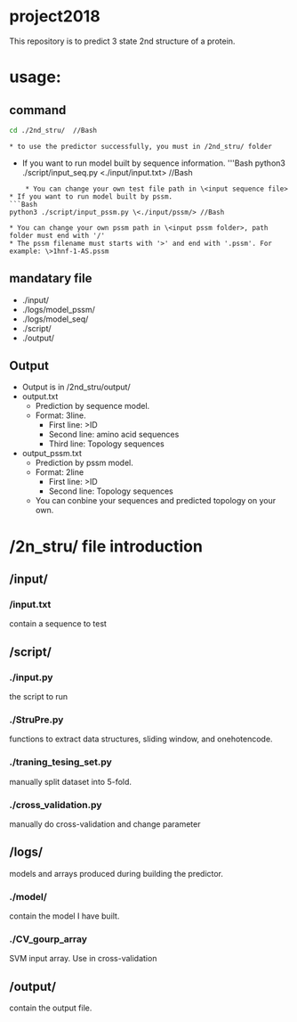 # project2018
 This repository is to predict 3 state 2nd structure of a protein.
# usage:
## command
```Bash
cd ./2nd_stru/	//Bash
```
	* to use the predictor successfully, you must in /2nd_stru/ folder
* If you want to run model built by sequence information.
'''Bash
 python3 ./script/input_seq.py \<./input/input.txt> //Bash
```
	* You can change your own test file path in \<input sequence file>
* If you want to run model built by pssm.
```Bash
python3 ./script/input_pssm.py \<./input/pssm/> //Bash
```
	* You can change your own pssm path in \<input pssm folder>, path folder must end with '/'
	* The pssm filename must starts with '>' and end with '.pssm'. For example: \>1hnf-1-AS.pssm

## mandatary file
* ./input/
* ./logs/model_pssm/<br>
* ./logs/model_seq/<br>
* ./script/<br>
* ./output/

## Output
* Output is in /2nd_stru/output/
* output.txt
	* Prediction by sequence model.
	* Format: 3line.
		* First line: >ID
		* Second line: amino acid sequences
		* Third line: Topology sequences
* output_pssm.txt
	* Prediction by pssm model.
	* Format: 2line
		* First line: >ID
		* Second line: Topology sequences
	* You can conbine your sequences and predicted topology on your own.


# /2n_stru/ file introduction
## /input/ 
###  /input.txt
 contain a sequence to test<br>
## /script/
### ./input.py  
 the script to run<br>
### ./StruPre.py 
 functions to extract data structures, sliding window, and onehotencode.<br>
### ./traning_tesing_set.py
 manually split dataset into 5-fold.<br>
### ./cross_validation.py
 manually do cross-validation and change parameter <br>
## /logs/
 models and arrays produced during building the predictor.
### ./model/  
 contain the model I have built.<br>
### ./CV_gourp_array
 SVM input array. Use in cross-validation
## /output/
 contain the output file.

